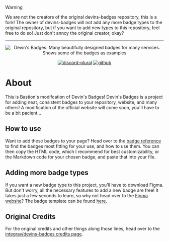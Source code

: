 > [!WARNING]
> We are not the creators of the original devins-badges repository, this is a fork! The owner of devins-badges will not add any more badge types to the original repository, but if you want to add new types to this repository, feel free to do so! Just don't annoy the original creator, okay?

---

<div align="center">
<img alt="Devin's Badges: Many beautifully designed badges for many services. Shows some of the badges as examples" src="https://cdn.jsdelivr.net/npm/@intergrav/devins-badges@3/assets/branding/banner_512h.png"></a>

<a href="https://discord.gg/KvZJGqMEhU"><img alt="discord-plural" src="https://cdn.jsdelivr.net/npm/@intergrav/devins-badges@3/assets/compact/social/discord-plural_vector.svg"></a>
<a href="https://github.com/BastionMC/DevinsBadges"><img alt="github" src="https://cdn.jsdelivr.net/npm/@intergrav/devins-badges@3/assets/compact/available/github_vector.svg"></a>
</div>

# About

This is Bastion's modifcation of Devin's Badges! Devin's Badges is a project for adding neat, consistent badges to your repository, website, and many others! A modification of the official website will come soon, you'll have to be a bit pacient...

## How to use

Want to add these badges to your page? Head over to the [badge reference](https://intergrav.github.io/devins-badges-docs/badges/) to find the badges most fitting for your use, and how to use them. You can then copy the HTML code, which I recommend for best customizability, or the Markdown code for your chosen badge, and paste that into your file.

## Adding more badge types

If you want a new badge type to this project, you'll have to download Figma. But don't worry, all the necessary features to add a new badge are free! It takes just a few seconds to learn, so why not head over to the [Figma website](https://www.figma.com/)? The badge template can be found [here](https://github.com/intergrav/devins-badges/raw/v3/other/devinsbadges-template.fig).

## Original Credits

For the original credits and other things along those lines, head over to the [integrav/devins-badges credits page](https://intergrav.github.io/devins-badges-docs/credits/).
